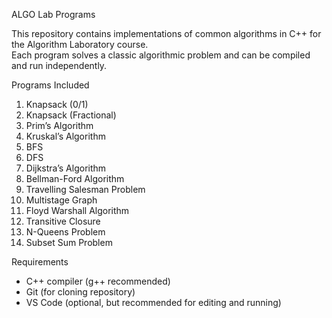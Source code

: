 ALGO Lab Programs

This repository contains implementations of common algorithms in C++ for the Algorithm Laboratory course.  
Each program solves a classic algorithmic problem and can be compiled and run independently.

 Programs Included
1. Knapsack (0/1)
2. Knapsack (Fractional)
3. Prim’s Algorithm
4. Kruskal’s Algorithm
5. BFS
6. DFS
7. Dijkstra’s Algorithm
8. Bellman-Ford Algorithm
9. Travelling Salesman Problem
10. Multistage Graph
11. Floyd Warshall Algorithm
12. Transitive Closure
13. N-Queens Problem
14. Subset Sum Problem


 Requirements
- C++ compiler (g++ recommended)
- Git (for cloning repository)
- VS Code (optional, but recommended for editing and running)
